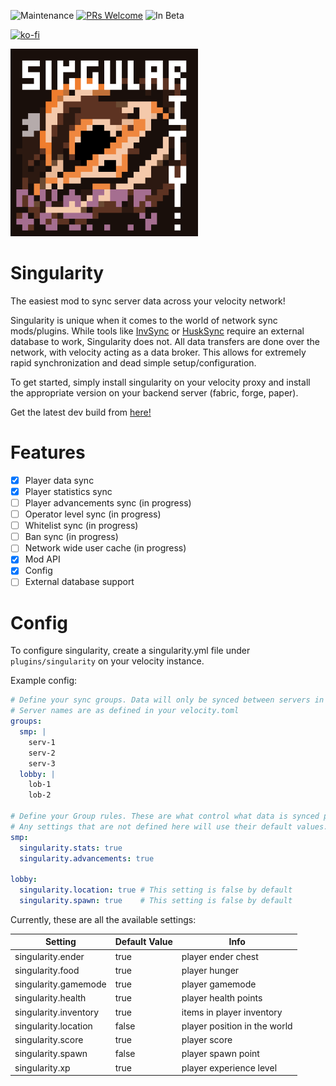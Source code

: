 ![Maintenance](https://img.shields.io/badge/Maintained%3F-yes-green.svg)
[![PRs Welcome](https://img.shields.io/badge/PRs-welcome-brightgreen.svg)](http://makeapullrequest.com)
![In Beta](https://img.shields.io/badge/InBeta-red.svg)

[![ko-fi](https://ko-fi.com/img/githubbutton_sm.svg)](https://ko-fi.com/G2G4DZF4D)

<img src="https://raw.githubusercontent.com/MrNavaStar/Singularity/master/loader-common/src/main/resources/assets/singularity/icon.png" width="300" height="300">


# Singularity
The easiest mod to sync server data across your velocity network!

Singularity is unique when it comes to the world of network sync mods/plugins. While tools like [InvSync](https://github.com/MrNavaStar/InvSync)
or [HuskSync](https://github.com/WiIIiam278/HuskSync) require an external database to work, Singularity does not. All data transfers are done
over the network, with velocity acting as a data broker. This allows for extremely rapid synchronization and dead simple setup/configuration.

To get started, simply install singularity on your velocity proxy and install the appropriate version on your backend server (fabric, forge, paper).

Get the latest dev build from [here!](https://github.com/MrNavaStar/Singularity/actions)

# Features
- [x] Player data sync
- [x] Player statistics sync
- [ ] Player advancements sync (in progress)
- [ ] Operator level sync (in progress)
- [ ] Whitelist sync (in progress)
- [ ] Ban sync (in progress)
- [ ] Network wide user cache (in progress)
- [X] Mod API
- [X] Config
- [ ] External database support

# Config
To configure singularity, create a singularity.yml file under `plugins/singularity` on your velocity instance. 

Example config:
```yml
# Define your sync groups. Data will only be synced between servers in the same group
# Server names are as defined in your velocity.toml
groups:
  smp: |
    serv-1
    serv-2
    serv-3
  lobby: |
    lob-1
    lob-2
    
# Define your Group rules. These are what control what data is synced per server. Mods can add custom rules.
# Any settings that are not defined here will use their default values.
smp:
  singularity.stats: true
  singularity.advancements: true
  
lobby:
  singularity.location: true # This setting is false by default
  singularity.spawn: true    # This setting is false by default
```
Currently, these are all the available settings:

| Setting               | Default Value | Info                         |
|-----------------------|---------------|------------------------------|
| singularity.ender     | true          | player ender chest           |
| singularity.food      | true          | player hunger                |
| singularity.gamemode  | true          | player gamemode              |
| singularity.health    | true          | player health points         |
| singularity.inventory | true          | items in player inventory    |
| singularity.location  | false         | player position in the world |
| singularity.score     | true          | player score                 |
| singularity.spawn     | false         | player spawn point           |                      
| singularity.xp        | true          | player experience level      |